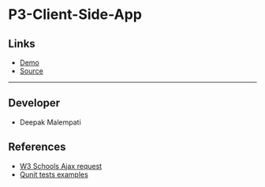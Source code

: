 # P3-Client-Side-App

## Links
- [Demo](https://deepakmalempati.github.io/P3-Client-Side-App/index.html)<br>
- [Source](https://github.com/Deepakmalempati/P3-Client-Side-App/edit/master/)
<hr>

## Developer

- Deepak Malempati

## References

- [W3 Schools Ajax request](www.w3schools.com)<br>
- [Qunit tests examples](https://profcase.github.io/web-apps-list/)

